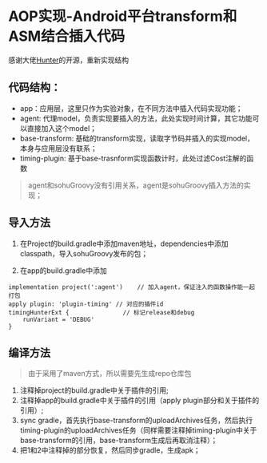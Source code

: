 # AOP实现-Android平台transform和ASM结合插入代码
感谢大佬[Hunter](https://github.com/Leaking/Hunter.git)的开源，重新实现结构

## 代码结构：
* app：应用层，这里只作为实验对象，在不同方法中插入代码实现功能；
* agent: 代理model，负责实现要插入的方法，此处实现时间计算，其它功能可以直接加入这个model；
* base-transform: 基础的transform实现，读取字节码并插入的实现model，本身与应用层没有联系；
* timing-plugin: 基于base-trasnform实现函数计时，此处过滤Cost注解的函数  

> agent和sohuGroovy没有引用关系，agent是sohuGroovy插入方法的实现；  

## 导入方法
1. 在Project的build.gradle中添加maven地址，dependencies中添加classpath，导入sohuGroovy发布的包；  

2. 在app的build.gradle中添加 
```
implementation project(':agent') 	// 加入agent，保证注入的函数操作能一起打包
apply plugin: 'plugin-timing' // 对应的插件id
timingHunterExt {				// 标记release和debug
    runVariant = 'DEBUG'
}
```

## 编译方法
> 由于采用了maven方式，所以需要先生成repo仓库包  

1. 注释掉project的build.gradle中关于插件的引用;
2. 注释掉app的build.gradle中关于插件的引用（apply plugin部分和关于插件的引用）;
3. sync gradle，首先执行base-transform的uploadArchives任务，然后执行timing-plugin的uploadArchives任务（同样需要注释掉timing-plugin中关于base-transform的引用，base-transform生成后再取消注释）；
4. 把1和2中注释掉的部分恢复，然后同步gradle，生成apk；
